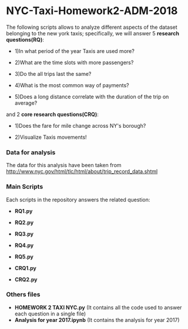 # NYC-Taxi-Homework2-ADM-2018
The following scripts allows to analyze different aspects of the dataset belonging to the new york taxis; specifically, we will answer 5 **research questions(RQ)**:

* 1)In what period of the year Taxis are used more?

* 2)What are the time slots with more passengers?

* 3)Do the all trips last the same?

* 4)What is the most common way of payments?

* 5)Does a long distance correlate with the duration of the trip on average?

and 2 **core research questions(CRQ)**:

* 1)Does the fare for mile change across NY's borough?

* 2)Visualize Taxis movements!

### Data for analysis
The data for this analysis have been taken from http://www.nyc.gov/html/tlc/html/about/trip_record_data.shtml

### Main Scripts
Each scripts in the repository answers the related question:

* **RQ1.py**

* **RQ2.py**

* **RQ3.py**

* **RQ4.py**

* **RQ5.py**

* **CRQ1.py**

* **CRQ2.py**
### Others files
* **HOMEWORK 2 TAXI NYC.py** 
(It contains all the code used to answer each question in a single file)
* **Analysis for year 2017.ipynb**
(It contains the analysis for year 2017)



